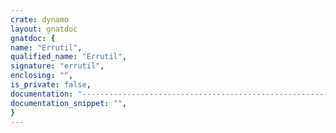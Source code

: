 ```yaml
---
crate: dynamo
layout: gnatdoc
gnatdoc: {
name: "Errutil",
qualified_name: "Errutil",
signature: "errutil",
enclosing: "",
is_private: false,
documentation: "-------------------------------------------------------\n Error Message Text and Message Insertion Characters --\n-------------------------------------------------------",
documentation_snippet: "",
}
---
```

